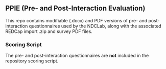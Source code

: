 ## PPIE (Pre- and Post-Interaction Evaluation)

This repo contains modifiable (.docx) and PDF versions of pre- and post-interaction questionnaires used by the NDCLab, along with the associated REDCap import .zip and survey PDF files.

### Scoring Script
The pre- and post-interaction questionnaires are **not** included in the repository scoring script.